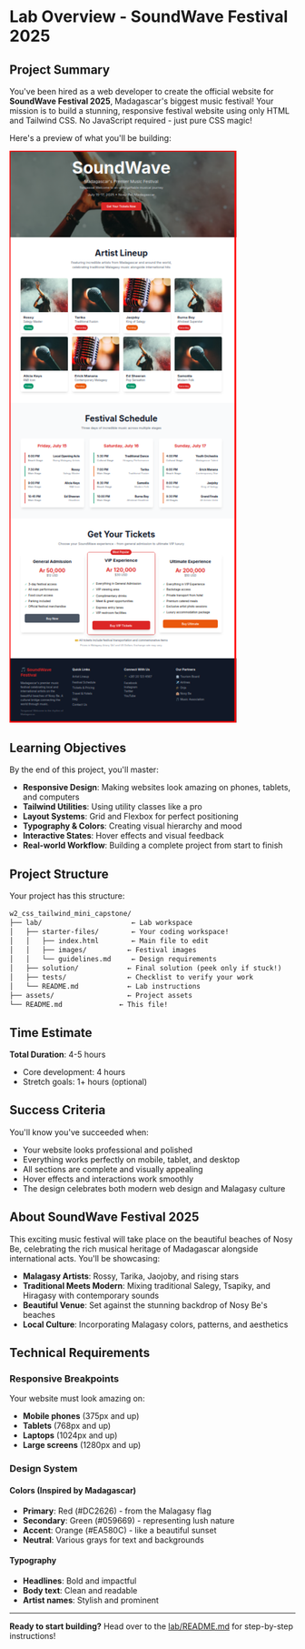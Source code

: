 # Lab Overview - SoundWave Festival 2025

## Project Summary
You've been hired as a web developer to create the official website for **SoundWave Festival 2025**, Madagascar's biggest music festival! Your mission is to build a stunning, responsive festival website using only HTML and Tailwind CSS. No JavaScript required - just pure CSS magic!

Here's a preview of what you'll be building:

<img src="assets/tailwind_mini_capstone_1.png" alt="Project Preview Image" width="400">

## Learning Objectives
By the end of this project, you'll master:
- **Responsive Design**: Making websites look amazing on phones, tablets, and computers
- **Tailwind Utilities**: Using utility classes like a pro
- **Layout Systems**: Grid and Flexbox for perfect positioning
- **Typography & Colors**: Creating visual hierarchy and mood
- **Interactive States**: Hover effects and visual feedback
- **Real-world Workflow**: Building a complete project from start to finish

## Project Structure
Your project has this structure:
```
w2_css_tailwind_mini_capstone/
├── lab/                      ← Lab workspace
│   ├── starter-files/        ← Your coding workspace!
│   │   ├── index.html        ← Main file to edit
│   │   ├── images/          ← Festival images
│   │   └── guidelines.md     ← Design requirements
│   ├── solution/            ← Final solution (peek only if stuck!)
│   ├── tests/               ← Checklist to verify your work
│   └── README.md            ← Lab instructions
├── assets/                  ← Project assets
└── README.md              ← This file!
```

## Time Estimate
**Total Duration**: 4-5 hours
- Core development: 4 hours
- Stretch goals: 1+ hours (optional)

## Success Criteria
You'll know you've succeeded when:
- Your website looks professional and polished
- Everything works perfectly on mobile, tablet, and desktop
- All sections are complete and visually appealing
- Hover effects and interactions work smoothly
- The design celebrates both modern web design and Malagasy culture

## About SoundWave Festival 2025

This exciting music festival will take place on the beautiful beaches of Nosy Be, celebrating the rich musical heritage of Madagascar alongside international acts. You'll be showcasing:
- **Malagasy Artists**: Rossy, Tarika, Jaojoby, and rising stars
- **Traditional Meets Modern**: Mixing traditional Salegy, Tsapiky, and Hiragasy with contemporary sounds
- **Beautiful Venue**: Set against the stunning backdrop of Nosy Be's beaches
- **Local Culture**: Incorporating Malagasy colors, patterns, and aesthetics

## Technical Requirements

### Responsive Breakpoints
Your website must look amazing on:
- **Mobile phones** (375px and up)
- **Tablets** (768px and up)
- **Laptops** (1024px and up)
- **Large screens** (1280px and up)

### Design System

#### Colors (Inspired by Madagascar)
- **Primary**: Red (#DC2626) - from the Malagasy flag
- **Secondary**: Green (#059669) - representing lush nature
- **Accent**: Orange (#EA580C) - like a beautiful sunset
- **Neutral**: Various grays for text and backgrounds

#### Typography
- **Headlines**: Bold and impactful
- **Body text**: Clean and readable
- **Artist names**: Stylish and prominent

---

**Ready to start building?** Head over to the [lab/README.md](./lab/README.md) for step-by-step instructions!
